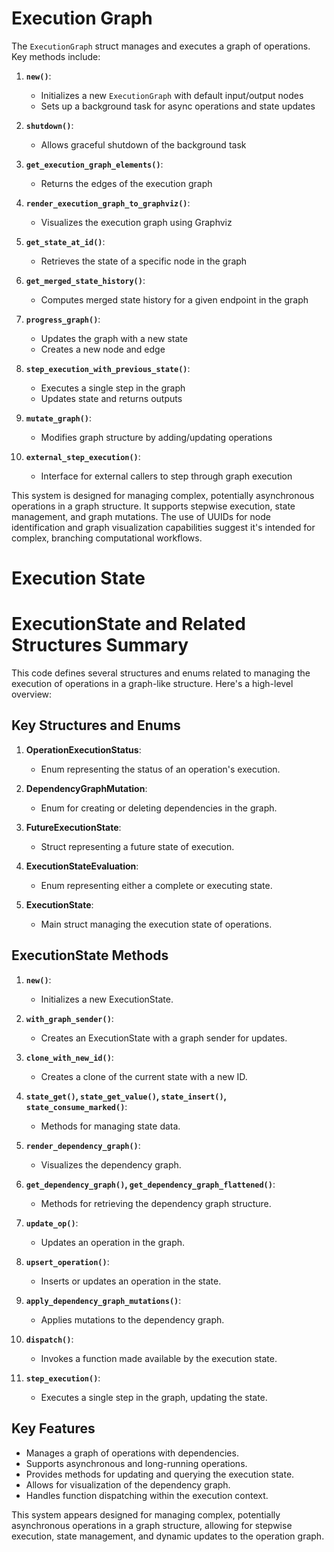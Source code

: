 # Execution Graph

The `ExecutionGraph` struct manages and executes a graph of operations. Key methods include:

1. **`new()`**:
    - Initializes a new `ExecutionGraph` with default input/output nodes
    - Sets up a background task for async operations and state updates

2. **`shutdown()`**:
    - Allows graceful shutdown of the background task

3. **`get_execution_graph_elements()`**:
    - Returns the edges of the execution graph

4. **`render_execution_graph_to_graphviz()`**:
    - Visualizes the execution graph using Graphviz

5. **`get_state_at_id()`**:
    - Retrieves the state of a specific node in the graph

6. **`get_merged_state_history()`**:
    - Computes merged state history for a given endpoint in the graph

7. **`progress_graph()`**:
    - Updates the graph with a new state
    - Creates a new node and edge

8. **`step_execution_with_previous_state()`**:
    - Executes a single step in the graph
    - Updates state and returns outputs

9. **`mutate_graph()`**:
    - Modifies graph structure by adding/updating operations

10. **`external_step_execution()`**:
    - Interface for external callers to step through graph execution

This system is designed for managing complex, potentially asynchronous operations in a graph structure. It supports stepwise execution, state management, and graph mutations. The use of UUIDs for node identification and graph visualization capabilities suggest it's intended for complex, branching computational workflows.

# Execution State

# ExecutionState and Related Structures Summary

This code defines several structures and enums related to managing the execution of operations in a graph-like structure. Here's a high-level overview:

## Key Structures and Enums

1. **OperationExecutionStatus**:
    - Enum representing the status of an operation's execution.

2. **DependencyGraphMutation**:
    - Enum for creating or deleting dependencies in the graph.

3. **FutureExecutionState**:
    - Struct representing a future state of execution.

4. **ExecutionStateEvaluation**:
    - Enum representing either a complete or executing state.

5. **ExecutionState**:
    - Main struct managing the execution state of operations.

## ExecutionState Methods

1. **`new()`**:
    - Initializes a new ExecutionState.

2. **`with_graph_sender()`**:
    - Creates an ExecutionState with a graph sender for updates.

3. **`clone_with_new_id()`**:
    - Creates a clone of the current state with a new ID.

4. **`state_get()`, `state_get_value()`, `state_insert()`, `state_consume_marked()`**:
    - Methods for managing state data.

5. **`render_dependency_graph()`**:
    - Visualizes the dependency graph.

6. **`get_dependency_graph()`, `get_dependency_graph_flattened()`**:
    - Methods for retrieving the dependency graph structure.

7. **`update_op()`**:
    - Updates an operation in the graph.

8. **`upsert_operation()`**:
    - Inserts or updates an operation in the state.

9. **`apply_dependency_graph_mutations()`**:
    - Applies mutations to the dependency graph.

10. **`dispatch()`**:
    - Invokes a function made available by the execution state.

11. **`step_execution()`**:
    - Executes a single step in the graph, updating the state.

## Key Features

- Manages a graph of operations with dependencies.
- Supports asynchronous and long-running operations.
- Provides methods for updating and querying the execution state.
- Allows for visualization of the dependency graph.
- Handles function dispatching within the execution context.

This system appears designed for managing complex, potentially asynchronous operations in a graph structure, allowing for stepwise execution, state management, and dynamic updates to the operation graph.